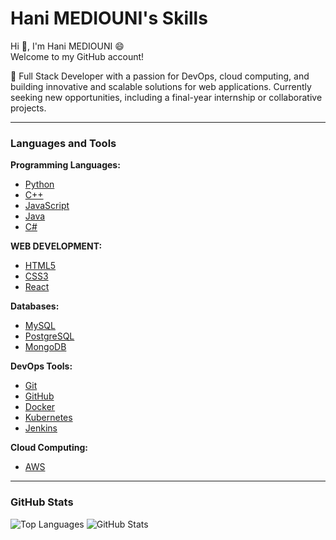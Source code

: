 # Hani MEDIOUNI's Skills

Hi 👋, I'm Hani MEDIOUNI 😄  
Welcome to my GitHub account!

🚀 Full Stack Developer with a passion for DevOps, cloud computing, and building innovative and scalable solutions for web applications. Currently seeking new opportunities, including a final-year internship or collaborative projects.

---

### Languages and Tools

**Programming Languages:**  
- [Python](https://www.python.org)
- [C++](https://www.w3schools.com/CPP/)
- [JavaScript](https://www.w3schools.com/js/)
- [Java](https://www.java.com)
- [C#](https://docs.microsoft.com/en-us/dotnet/csharp/)

**WEB DEVELOPMENT:**  
- [HTML5](https://www.w3.org/html/)
- [CSS3](https://www.w3schools.com/css/)
- [React](https://reactjs.org/)

**Databases:**  
- [MySQL](https://www.mysql.com/)
- [PostgreSQL](https://www.postgresql.org/)
- [MongoDB](https://www.mongodb.com/)

**DevOps Tools:**  
- [Git](https://git-scm.com/)
- [GitHub](https://github.com/)
- [Docker](https://www.docker.com/)
- [Kubernetes](https://kubernetes.io/)
- [Jenkins](https://www.jenkins.io/)

**Cloud Computing:**  
- [AWS](https://aws.amazon.com/)

---

### GitHub Stats
![Top Languages](https://github-readme-stats.vercel.app/api/top-langs?username=hani0216&show_icons=true&locale=en&layout=compact)
![GitHub Stats](https://github-readme-stats.vercel.app/api?username=hani0216&show_icons=true&locale=en)
